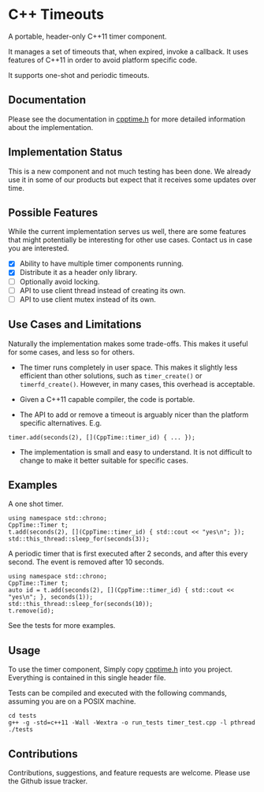 C++ Timeouts
============

A portable, header-only C++11 timer component.

It manages a set of timeouts that, when expired, invoke a callback. It uses
features of C++11 in order to avoid platform specific code.

It supports one-shot and periodic timeouts.

Documentation
-------------

Please see the documentation in [cpptime.h](./cpptime.h) for more detailed information about
the implementation.

Implementation Status
---------------------

This is a new component and not much testing has been done. We already use it
in some of our products but expect that it receives some updates over time.

Possible Features
----------------

While the current implementation serves us well, there are some features that
might potentially be interesting for other use cases. Contact us in case you
are interested.

- [x] Ability to have multiple timer components running.
- [x] Distribute it as a header only library.
- [ ] Optionally avoid locking.
- [ ] API to use client thread instead of creating its own.
- [ ] API to use client mutex instead of its own.

Use Cases and Limitations
-------------------------

Naturally the implementation makes some trade-offs. This makes it useful for
some cases, and less so for others.

- The timer runs completely in user space. This makes it slightly less efficient
than other solutions, such as `timer_create()` or `timerfd_create()`. However,
in many cases, this overhead is acceptable.

- Given a C++11 capable compiler, the code is portable.

- The API to add or remove a timeout is arguably nicer than the platform specific
alternatives. E.g.

~~~
timer.add(seconds(2), [](CppTime::timer_id) { ... });
~~~

- The implementation is small and easy to understand. It is not difficult to
change to make it better suitable for specific cases.

Examples
--------

A one shot timer.

~~~
using namespace std::chrono;
CppTime::Timer t;
t.add(seconds(2), [](CppTime::timer_id) { std::cout << "yes\n"; });
std::this_thread::sleep_for(seconds(3));
~~~

A periodic timer that is first executed after 2 seconds, and after this every
second. The event is removed after 10 seconds.

~~~
using namespace std::chrono;
CppTime::Timer t;
auto id = t.add(seconds(2), [](CppTime::timer_id) { std::cout << "yes\n"; }, seconds(1));
std::this_thread::sleep_for(seconds(10));
t.remove(id);
~~~

See the tests for more examples.


Usage
-----

To use the timer component, Simply copy [cpptime.h](./cpptime.h) into you
project. Everything is contained in this single header file.

Tests can be compiled and executed with the following commands, assuming you
are on a POSIX machine.

~~~
cd tests
g++ -g -std=c++11 -Wall -Wextra -o run_tests timer_test.cpp -l pthread
./tests
~~~

Contributions
-------------

Contributions, suggestions, and feature requests are welcome. Please use the
Github issue tracker.
